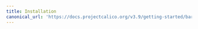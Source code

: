 ```yaml
---
title: Installation
canonical_url: 'https://docs.projectcalico.org/v3.9/getting-started/bare-metal/installation/index'
---
```

